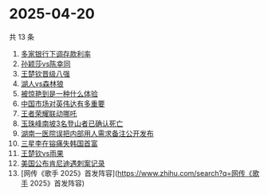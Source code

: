 # 2025-04-20

共 13 条

<!-- BEGIN -->
<!-- 最后更新时间 Sun Apr 20 2025 16:19:05 GMT+0800 (China Standard Time) -->

1. [多家银行下调存款利率](https://www.zhihu.com/search?q=多家银行下调存款利率)
1. [孙颖莎vs陈幸同](https://www.zhihu.com/search?q=孙颖莎vs陈幸同)
1. [王楚钦晋级八强](https://www.zhihu.com/search?q=王楚钦晋级八强)
1. [湖人vs森林狼](https://www.zhihu.com/search?q=湖人vs森林狼)
1. [被惊艳到是一种什么体验](https://www.zhihu.com/search?q=被惊艳到是一种什么体验)
1. [中国市场对英伟达有多重要](https://www.zhihu.com/search?q=中国市场对英伟达有多重要)
1. [王者荣耀联动哪吒](https://www.zhihu.com/search?q=王者荣耀联动哪吒)
1. [玉珠峰南坡3名登山者已确认死亡](https://www.zhihu.com/search?q=玉珠峰南坡3名登山者已确认死亡)
1. [湖南一医院误把内部用人需求备注公开发布](https://www.zhihu.com/search?q=湖南一医院误把内部用人需求备注公开发布)
1. [三星李在镕痛失韩国首富](https://www.zhihu.com/search?q=三星李在镕痛失韩国首富)
1. [王楚钦vs雨果](https://www.zhihu.com/search?q=王楚钦vs雨果)
1. [美国公布肯尼迪遇刺案记录](https://www.zhihu.com/search?q=美国公布肯尼迪遇刺案记录)
1. [网传《歌手 2025》首发阵容](https://www.zhihu.com/search?q=网传《歌手
   2025》首发阵容)

<!-- END -->
